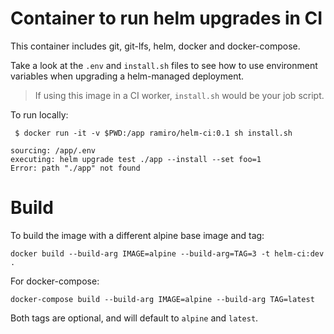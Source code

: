 # Container to run helm upgrades in CI

This container includes git, git-lfs, helm, docker and docker-compose.

Take a look at the `.env` and `install.sh` files to see how to use environment variables when upgrading a helm-managed deployment.

> If using this image in a CI worker, `install.sh` would be your job script.

To run locally:
```
 $ docker run -it -v $PWD:/app ramiro/helm-ci:0.1 sh install.sh
```
```
sourcing: /app/.env
executing: helm upgrade test ./app --install --set foo=1
Error: path "./app" not found
```

# Build

To build the image with a different alpine base image and tag:

```
docker build --build-arg IMAGE=alpine --build-arg=TAG=3 -t helm-ci:dev .
```

For docker-compose:
```
docker-compose build --build-arg IMAGE=alpine --build-arg TAG=latest
```

Both tags are optional, and will default to `alpine` and `latest`.